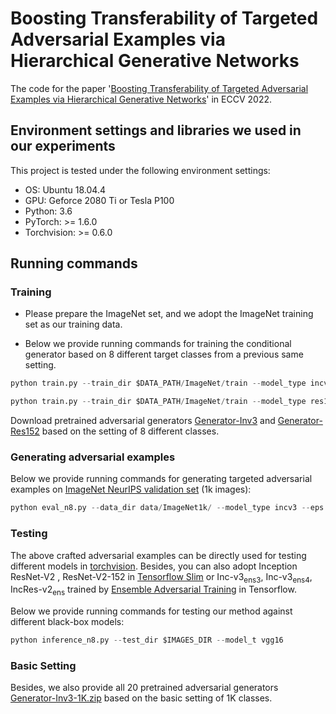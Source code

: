 # Boosting Transferability of Targeted Adversarial Examples via Hierarchical Generative Networks

The code for the paper '[Boosting Transferability of Targeted Adversarial Examples via Hierarchical Generative Networks](https://arxiv.org/abs/2107.01809)' in ECCV 2022.

## Environment settings and libraries we used in our experiments

This project is tested under the following environment settings:
- OS: Ubuntu 18.04.4
- GPU: Geforce 2080 Ti or Tesla P100
- Python: 3.6
- PyTorch: >= 1.6.0
- Torchvision: >= 0.6.0

## Running commands

### Training

- Please prepare the ImageNet set, and we adopt the ImageNet training set as our training data. 

- Below we provide running commands for training the conditional generator based on 8 different target classes from a previous same setting.


```python
python train.py --train_dir $DATA_PATH/ImageNet/train --model_type incv3 --eps 16 --batch_size 64 --start-epoch 0 --nz 16 --epochs 10 --label_flag 'N8'
```

```python
python train.py --train_dir $DATA_PATH/ImageNet/train --model_type res152 --eps 16 --batch_size 64 --start-epoch 0 --nz 16 --epochs 10 --label_flag 'N8'
```

Download pretrained adversarial generators [Generator-Inv3](https://ml.cs.tsinghua.edu.cn/~xiaoyang/downloads/C-GSP/model-inv3-epoch9.pth) and [Generator-Res152](https://ml.cs.tsinghua.edu.cn/~xiaoyang/downloads/C-GSP/model-res152-epoch9.pth) based on the setting of 8 different classes.

### Generating adversarial examples
Below we provide running commands for generating targeted adversarial examples on [ImageNet NeurIPS validation set](https://www.kaggle.com/c/nips-2017-non-targeted-adversarial-attack) (1k images):
```python
python eval_n8.py --data_dir data/ImageNet1k/ --model_type incv3 --eps 16 --load_path $SAVE_CHECKPOINT

```

### Testing
The above crafted adversarial examples can be directly used for testing different models in [torchvision](https://pytorch.org/vision/stable/models.html). Besides, you can also adopt Inception ResNet-V2 , ResNet-V2-152 in [Tensorflow Slim](https://github.com/tensorflow/models/tree/master/research/slim) or Inc-v3<sub>ens3</sub>, Inc-v3<sub>ens4</sub>, IncRes-v2<sub>ens</sub> trained by [Ensemble Adversarial Training](https://git.dst.etit.tu-chemnitz.de/external/tf-models/-/tree/master/research/adv_imagenet_models)  in Tensorflow.

Below we provide running commands for testing our method against different black-box models: 
```python
python inference_n8.py --test_dir $IMAGES_DIR --model_t vgg16

```

### Basic Setting
Besides, we also provide all 20 pretrained adversarial generators [Generator-Inv3-1K.zip](https://ml.cs.tsinghua.edu.cn/~xiaoyang/downloads/C-GSP/Generator-Inv3-1K.zip) based on the basic setting of 1K classes.